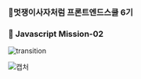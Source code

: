 ### 🦁멋쟁이사자처럼 프론트엔드스쿨 6기
### 💎 Javascript Mission-02

![transition](https://github.com/GwonH/lion-javascript/assets/130988491/6481a11a-0615-41c2-b44c-f52cb1c1cc6a)

![캡처](https://github.com/GwonH/git-study/assets/130988491/e4cb0a69-ecb8-4b41-80a9-897d01041d25)
